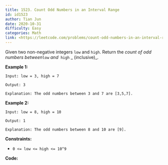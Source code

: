 ```yaml
---
title: 1523. Count Odd Numbers in an Interval Range
id: id1523
author: Tian Jun
date: 2020-10-31
difficulty: Easy
categories: Math
link: <https://leetcode.com/problems/count-odd-numbers-in-an-interval-range/description/>
---
```


Given two non-negative integers `low` and `high`. Return the _count of odd
numbers between_`low` _and_` high` _  (inclusive)_.



**Example 1:**
            
	Input: low = 3, high = 7    
	Output: 3    
	Explanation: The odd numbers between 3 and 7 are [3,5,7].

**Example 2:**
            
	Input: low = 8, high = 10    
	Output: 1    
	Explanation: The odd numbers between 8 and 10 are [9].



**Constraints:**

  * `0 <= low <= high <= 10^9`


**Code:**

